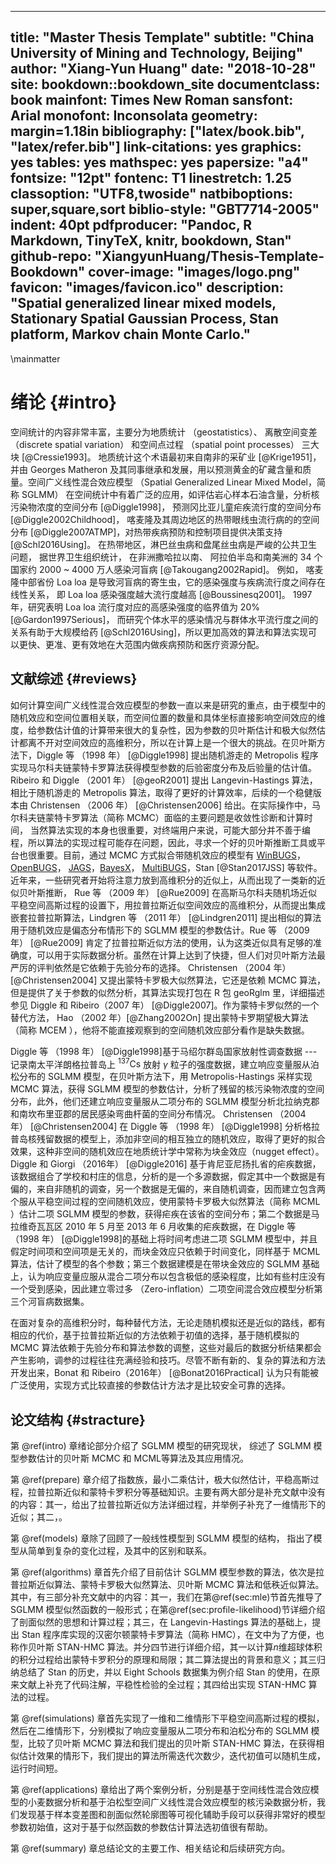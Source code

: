 
---
title: "Master Thesis Template"
subtitle: "China University of Mining and Technology, Beijing"
author: "Xiang-Yun Huang"
date: "2018-10-28"
site: bookdown::bookdown_site
documentclass: book
mainfont: Times New Roman
sansfont: Arial
monofont: Inconsolata
geometry: margin=1.18in
bibliography: ["latex/book.bib", "latex/refer.bib"]
link-citations: yes
graphics: yes
tables: yes
mathspec: yes
papersize: "a4"
fontsize: "12pt"
fontenc: T1
linestretch: 1.25
classoption: "UTF8,twoside"
natbiboptions: super,square,sort
biblio-style: "GBT7714-2005"
indent: 40pt
pdfproducer: "Pandoc, R Markdown, TinyTeX, knitr, bookdown, Stan"
github-repo: "XiangyunHuang/Thesis-Template-Bookdown"
cover-image: "images/logo.png"
favicon: "images/favicon.ico"
description: "Spatial generalized linear mixed models, Stationary Spatial Gaussian Process, Stan platform, Markov chain Monte Carlo."
---

\mainmatter

# 绪论 {#intro}

空间统计的内容非常丰富，主要分为地质统计 （geostatistics）、 离散空间变差 （discrete spatial variation） 和空间点过程 （spatial point processes） 三大块 [@Cressie1993]。 地质统计这个术语最初来自南非的采矿业 [@Krige1951]， 并由 Georges Matheron 及其同事继承和发展，用以预测黄金的矿藏含量和质量。空间广义线性混合效应模型 （Spatial Generalized Linear Mixed Model，简称 SGLMM） 在空间统计中有着广泛的应用，如评估岩心样本石油含量，分析核污染物浓度的空间分布 [@Diggle1998]， 预测冈比亚儿童疟疾流行度的空间分布 [@Diggle2002Childhood]， 喀麦隆及其周边地区的热带眼线虫流行病的的空间分布 [@Diggle2007ATMP]，对热带疾病预防和控制项目提供决策支持 [@Schl2016Using]。 在热带地区，淋巴丝虫病和盘尾丝虫病是严峻的公共卫生问题， 据世界卫生组织统计， 在非洲撒哈拉以南、 阿拉伯半岛和南美洲的 34 个国家约 2000 \~ 4000 万人感染河盲病 [@Takougang2002Rapid]。 例如， 喀麦隆中部省份 Loa loa 是导致河盲病的寄生虫，它的感染强度与疾病流行度之间存在线性关系， 即 Loa loa 感染强度越大流行度越高 [@Boussinesq2001]。 1997 年，研究表明 Loa loa 流行度对应的高感染强度的临界值为 20\% [@Gardon1997Serious]， 而研究个体水平的感染情况与群体水平流行度之间的关系有助于大规模给药 [@Schl2016Using]，所以更加高效的算法和算法实现可以更快、更准、更有效地在大范围内做疾病预防和医疗资源分配。

## 文献综述 {#reviews}

如何计算空间广义线性混合效应模型的参数一直以来是研究的重点，由于模型中的随机效应和空间位置相关联，而空间位置的数量和具体坐标直接影响空间效应的维度，给参数估计值的计算带来很大的复杂性，因为参数的贝叶斯估计和极大似然估计都离不开对空间效应的高维积分，所以在计算上是一个很大的挑战。在贝叶斯方法下，Diggle 等 （1998 年） [@Diggle1998] 提出随机游走的 Metropolis 程序实现马尔科夫链蒙特卡罗算法获得模型参数的后验密度分布及后验量的估计值。Ribeiro 和 Diggle （2001 年） [@geoR2001] 提出 Langevin-Hastings 算法，相比于随机游走的 Metropolis 算法，取得了更好的计算效率，后续的一个稳健版本由 Christensen （2006 年） [@Christensen2006] 给出。在实际操作中，马尔科夫链蒙特卡罗算法（简称 MCMC）面临的主要问题是收敛性诊断和计算时间， 当然算法实现的本身也很重要，对终端用户来说，可能大部分并不善于编程，所以算法的实现过程可能存在问题，因此，寻求一个好的贝叶斯推断工具或平台也很重要。目前，通过 MCMC 方式拟合带随机效应的模型有 [WinBUGS][winbugs]，[OpenBUGS][openbugs]， [JAGS][jags]，[BayesX][bayesx]， [MultiBUGS][multi-bugs]，Stan [@Stan2017JSS] 等软件。近年来，一些研究者开始将注意力放到高维积分的近似上，从而出现了一类新的近似贝叶斯推断， Rue 等 （2009 年） [@Rue2009] 在高斯马尔科夫随机场近似平稳空间高斯过程的设置下，用拉普拉斯近似空间效应的高维积分，从而提出集成嵌套拉普拉斯算法，Lindgren 等 （2011 年） [@Lindgren2011] 提出相似的算法用于随机效应是偏态分布情形下的 SGLMM 模型的参数估计。Rue 等 （2009 年） [@Rue2009] 肯定了拉普拉斯近似方法的使用，认为这类近似具有足够的准确度，可以用于实际数据分析。虽然在计算上达到了快捷，但人们对贝叶斯方法最严厉的评判依然是它依赖于先验分布的选择。 Christensen （2004 年） [@Christensen2004] 又提出蒙特卡罗极大似然算法，它还是依赖 MCMC 算法，但是提供了关于参数的似然分析，其算法实现打包在 R 包 geoRglm 里，详细描述参见 Diggle 和 Ribeiro（2007 年） [@Diggle2007]。作为蒙特卡罗似然的一个替代方法， Hao （2002 年）[@Zhang2002On] 提出蒙特卡罗期望极大算法 （简称 MCEM ），他将不能直接观察到的空间随机效应部分看作是缺失数据。

Diggle 等 （1998 年） [@Diggle1998]基于马绍尔群岛国家放射性调查数据 --- 记录南太平洋朗格拉普岛上 ${}^{137}\mathrm{Cs}$ 放射 $\gamma$ 粒子的强度数据，建立响应变量服从泊松分布的 SGLMM 模型，在贝叶斯方法下，用 Metropolis-Hastings 采样实现 MCMC 算法，获得 SGLMM 模型的参数估计，分析了残留的核污染物浓度的空间分布，此外，他们还建立响应变量服从二项分布的 SGLMM 模型分析北拉纳克郡和南坎布里亚郡的居民感染弯曲杆菌的空间分布情况。 Christensen （2004 年） [@Christensen2004] 在 Diggle 等 （1998 年） [@Diggle1998] 分析格拉普岛核残留数据的模型上，添加非空间的相互独立的随机效应，取得了更好的拟合效果，这种非空间的随机效应在地质统计学中常称为块金效应（nugget effect）。Diggle 和 Giorgi （2016年） [@Diggle2016] 基于肯尼亚尼扬扎省的疟疾数据，该数据组合了学校和村庄的信息，分析的是一个多源数据，假定其中一个数据是有偏的，来自非随机的调查，另一个数据是无偏的，来自随机调查，因而建立包含两个服从平稳空间过程的空间随机效应，使用蒙特卡罗极大似然算法（简称 MCML ）估计二项 SGLMM 模型的参数，获得疟疾在该省的空间分布；第二个数据是马拉维奇瓦瓦区 2010 年 5 月至 2013 年 6 月收集的疟疾数据，在 Diggle 等 （1998 年） [@Diggle1998]的基础上将时间考虑进二项 SGLMM 模型中，并且假定时间项和空间项是无关的，而块金效应只依赖于时间变化，同样基于 MCML 算法，估计了模型的各个参数；第三个数据建模是在带块金效应的 SGLMM 基础上，认为响应变量应服从混合二项分布以包含极低的感染程度，比如有些村庄没有一个受到感染，因此建立零过多 （Zero-inflation）二项空间混合效应模型分析第三个河盲病数据集。

在面对复杂的高维积分时，每种替代方法，无论走随机模拟还是近似的路线，都有相应的代价，基于拉普拉斯近似的方法依赖于初值的选择，基于随机模拟的 MCMC 算法依赖于先验分布和算法参数的调整，这些对最后的数据分析结果都会产生影响，调参的过程往往充满经验和技巧。尽管不断有新的、复杂的算法和方法开发出来，Bonat 和 Ribeiro（2016年） [@Bonat2016Practical] 认为只有能被广泛使用，实现方式比较直接的参数估计方法才是比较安全可靠的选择。

## 论文结构 {#stracture}

第 \@ref(intro) 章绪论部分介绍了 SGLMM 模型的研究现状， 综述了 SGLMM 模型参数估计的贝叶斯 MCMC 和 MCML等算法及其应用情况。 

第 \@ref(prepare) 章介绍了指数族，最小二乘估计，极大似然估计，平稳高斯过程，拉普拉斯近似和蒙特卡罗积分等基础知识。主要有两大部分是补充文献中没有的内容：其一，给出了拉普拉斯近似方法详细过程，并举例子补充了一维情形下的近似；其二，。

第 \@ref(models) 章除了回顾了一般线性模型到 SGLMM 模型的结构， 指出了模型从简单到复杂的变化过程，及其中的区别和联系。

第 \@ref(algorithms) 章首先介绍了目前估计 SGLMM 模型参数的算法，依次是拉普拉斯近似算法、蒙特卡罗极大似然算法、贝叶斯 MCMC 算法和低秩近似算法。其中，有三部分补充文献中的内容：其一，我们在第\@ref(sec:mle)节首先推导了 SGLMM 模型似然函数的一般形式；在第\@ref(sec:profile-likelihood)节详细介绍了剖面似然的思想和计算过程；其三，在 Langevin-Hastings 算法的基础上，提出 Stan 程序库实现的汉密尔顿蒙特卡罗算法（简称 HMC），在文中为了方便，也称作贝叶斯 STAN-HMC 算法。并分四节进行详细介绍，其一以计算$n$维超球体积的积分过程给出蒙特卡罗积分的原理和局限；其二算法提出的背景和意义；其三归纳总结了 Stan 的历史，并以 Eight Schools 数据集为例介绍 Stan 的使用，在原来文献上补充了代码注解，平稳性检验的全过程；其四给出实现 STAN-HMC 算法的过程。

第 \@ref(simulations) 章首先实现了一维和二维情形下平稳空间高斯过程的模拟，然后在二维情形下，分别模拟了响应变量服从二项分布和泊松分布的 SGLMM 模型，比较了贝叶斯 MCMC 算法和我们提出的贝叶斯 STAN-HMC 算法，在获得相似估计效果的情形下，我们提出的算法所需迭代次数少，迭代初值可以随机生成，运行时间短。 

第 \@ref(applications) 章给出了两个案例分析，分别是基于空间线性混合效应模型的小麦数据分析和基于泊松型空间广义线性混合效应模型的核污染数据分析，我们发现基于样本变差图和剖面似然轮廓图等可视化辅助手段可以获得非常好的模型参数初始值，这对于基于似然函数的参数估计算法选初值很有帮助。

第 \@ref(summary) 章总结论文的主要工作、相关结论和后续研究方向。

[multi-bugs]: https://www.multibugs.org
[JAGS]: http://mcmc-jags.sourceforge.net/
[openbugs]: http://www.openbugs.net/
[winbugs]: http://www.mrc-bsu.cam.ac.uk/software/bugs/the-bugs-project-winbugs/
[bayesx]: http://www.BayesX.org
[nimble]: https://r-nimble.org/
